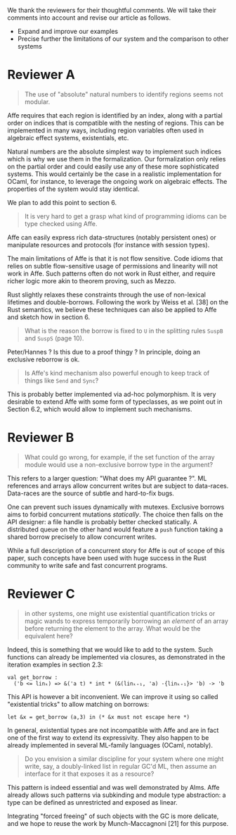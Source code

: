 We thank the reviewers for their thoughtful comments.
We will take their comments into account and revise our article as follows.
- Expand and improve our examples
- Precise further the limitations of our system and the comparison to other systems

# Reviewer A

> The use of "absolute" natural numbers to identify regions seems not modular.

Affe requires that each region is identified by an index, along with a partial
order on indices that is compatible with the nesting of regions.
This can be implemented in many ways, including region variables
often used in algebraic effect systems, existentials, etc.

Natural numbers are the absolute simplest way to implement such indices
which is why
we use them in the formalization. Our formalization only relies on
the partial order and could easily use any of these
more sophisticated systems. This would certainly be the case in a 
realistic implementation for OCaml, for instance, to leverage
the ongoing work on algebraic effects.
The properties of the system would stay identical.

We plan to add this point to section 6.

> It is very hard to get a grasp what kind of programming idioms can be type checked using Affe.

Affe can easily express rich data-structures (notably 
persistent ones) or manipulate resources and protocols (for instance with session types).

The main limitations of Affe is that it is not flow sensitive.
Code idioms that relies on subtle flow-sensitive usage of 
permissions and linearity will not work in Affe. Such patterns often
do not work in Rust either, and require richer logic more akin to theorem
proving, such as Mezzo.

Rust slightly relaxes these constraints through the use of non-lexical lifetimes
and double-borrows. 
Following the work by Weiss et al. [38] on the Rust semantics, we believe
these techniques can also be applied to Affe and 
sketch how in section 6.

> What is the reason the borrow is fixed to `U` in the splitting rules `SuspB` and `SuspS` (page 10).

Peter/Hannes ? Is this due to a proof thingy ? In principle, doing an exclusive reborrow is ok.

> Is Affe's kind mechanism also powerful enough to keep track of things like `Send` and `Sync`?

This is probably better implemented via ad-hoc polymorphism. It is very
desirable to extend Affe with some form of typeclasses, as we point out in
Section 6.2, which would allow to implement such mechanisms.

# Reviewer B

> What could go wrong, for example, if the set function of the array module would use a non-exclusive borrow type in the argument?

This refers to a larger question: "What does my API guarantee ?".
ML references and arrays allow concurrent writes but are subject to data-races.
Data-races are the source of subtle and hard-to-fix bugs.

One can prevent such issues dynamically with mutexes. Exclusive borrows
aims to forbid concurrent mutations *statically*. The choice then falls on the 
API designer: a file handle is probably better checked statically.
A distributed queue on the other hand would 
feature a `push` function taking a shared borrow precisely
to allow concurrent writes.

While a full description of a concurrent story for Affe is out of scope 
of this paper, such concepts have been used with huge success in the Rust
community to write safe and fast concurrent programs.

# Reviewer C

> in other systems, one might use existential quantification tricks or magic wands to express temporarily borrowing an *element* of an array before returning the element to the array. What would be the equivalent here? 

Indeed, this is something that we would like to add to the system. 
Such functions can already be implemented via closures, 
as demonstrated in the iteration examples in section 2.3:

    val get_borrow :
      ('b <= linₖ) => &('a t) * int * (&(linₖ₊₁, 'a) -{linₖ₊₁}> 'b) -> 'b

This API is however a bit inconvenient. We can improve it using
so called "existential tricks" to allow matching on borrows:

    let &x = get_borrow (a,3) in (* &x must not escape here *)

In general, existential types are not incompatible with Affe and are in fact
one of the first way to extend its expressivity. They also happen to be already implemented in several ML-family languages (OCaml, notably).

> Do you envision a similar discipline for your system where one might write, say, a doubly-linked list in regular GC'd ML, then assume an interface for it that exposes it as a resource?

This pattern is indeed essential and was well demonstrated by Alms.
Affe already allows such patterns via subkinding and module type abstraction:
a type can be defined as unrestricted and exposed as linear.

Integrating "forced freeing" of such objects with the GC is more delicate,
and we hope to reuse the work by Munch-Maccagnoni [21] for this purpose.
